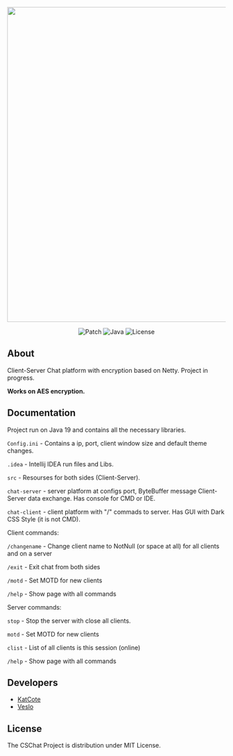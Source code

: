 <p align="center">
      <img src="https://i.ibb.co/GCq8mHx/CSChat3.png" width="726">
</p>

<p align="center">
   <img src="https://img.shields.io/badge/Patch-v1.3.7-success" alt="Patch">
   <img src="https://img.shields.io/badge/Java-openjdk--19-orange" alt="Java">
   <img src="https://img.shields.io/badge/License-MIT-red" alt="License">
</p>

## About

Client-Server Chat platform with encryption based on Netty.
Project in progress.

**Works on AES encryption.**

## Documentation

Project run on Java 19 and contains all the necessary libraries.

`Config.ini` - Contains a ip, port, client window size and default theme changes.

`.idea` - Intellij IDEA run files and Libs.

`src` - Resourses for both sides (Client-Server).

`chat-server` - server platform at configs port, ByteBuffer message Client-Server data exchange.
Has console for CMD or IDE.

`chat-client` - client platform with "/" commads to server. Has GUI with Dark CSS Style (it is not CMD).

Client commands: 

`/changename` - Change client name to NotNull (or space at all) for all clients and on a server

`/exit` - Exit chat from both sides

`/motd` - Set MOTD for new clients

`/help` - Show page with all commands

Server commands:

`stop` - Stop the server with close all clients.

`motd` - Set MOTD for new clients

`clist` - List of all clients is this session (online)

`/help` - Show page with all commands

## Developers

- [KatCote](https://github.com/KatCote)
- [Veslo](https://github.com/vadiek)

## License

The CSChat Project is distribution under MIT License.
